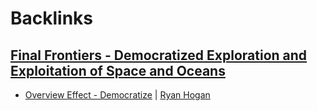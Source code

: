 
# Backlinks
## [Final Frontiers - Democratized Exploration and Exploitation of Space and Oceans](<Final Frontiers - Democratized Exploration and Exploitation of Space and Oceans.md>)
- [Overview Effect - Democratize](https://docs.google.com/presentation/d/1zNjdVUgTuU7Xne1xcGz6e-j3sAoKAnqjGM8HKmLEosg/edit?pli=1[slide](<slide.md>)=id.g8cac20a276_19_0) | [Ryan Hogan](<Ryan Hogan.md>)

